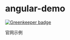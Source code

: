 # angular-demo

[![Greenkeeper badge](https://badges.greenkeeper.io/suspring/angular-demo.svg)](https://greenkeeper.io/)

官网示例
